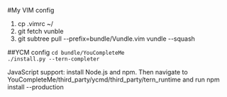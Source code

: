 #My VIM config

1. cp .vimrc ~/  
2. git fetch vunble  
3. git subtree pull --prefix=bundle/Vundle.vim vundle --squash  

##YCM config
``cd bundle/YouCompleteMe``  
``./install.py --tern-completer``  

JavaScript support: install Node.js and npm. Then navigate to YouCompleteMe/third_party/ycmd/third_party/tern_runtime and run npm install --production
